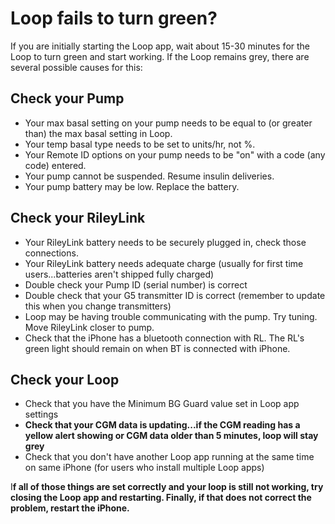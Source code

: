 # Loop fails to turn green?

If you are initially starting the Loop app, wait about 15-30 minutes for the Loop to turn green and start working.  If the Loop remains grey, there are several possible causes for this:

## Check your Pump
* Your max basal setting on your pump needs to be equal to (or greater than) the max basal setting in Loop.  
* Your temp basal type needs to be set to units/hr, not %.
* Your Remote ID options on your pump needs to be "on" with a code (any code) entered.
* Your pump cannot be suspended.  Resume insulin deliveries.
* Your pump battery may be low.  Replace the battery.

## Check your RileyLink 
* Your RileyLink battery needs to be securely plugged in, check those connections.
* Your RileyLink battery needs adequate charge (usually for first time users...batteries aren't shipped fully charged)
* Double check your Pump ID (serial number) is correct
* Double check that your G5 transmitter ID is correct (remember to update this when you change transmitters)
* Loop may be having trouble communicating with the pump. Try tuning.  Move RileyLink closer to pump.
* Check that the iPhone has a bluetooth connection with RL. The RL's green light should remain on when BT is connected with iPhone.

## Check your Loop
* Check that you have the Minimum BG Guard value set in Loop app settings
* **Check that your CGM data is updating...if the CGM reading has a yellow alert showing or CGM data older than 5 minutes, loop will stay grey**
* Check that you don't have another Loop app running at the same time on same iPhone (for users who install multiple Loop apps)

I**f all of those things are set correctly and your loop is still not working, try closing the Loop app and restarting.  Finally, if that does not correct the problem, restart the iPhone.**
